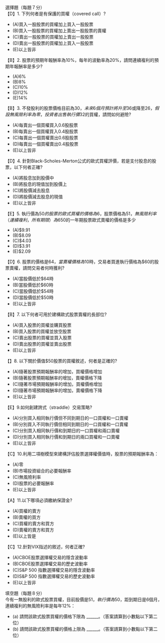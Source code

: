 選擇題（每題７分）  
【D】1. 下列何者是有保護的買權（covered call）?
- (A)買入一股股票的買權加上買入一股股票
- (B)買入一股股票的買權加上賣出一股股票的賣權
- (C)賣出一股股票的買權加上賣出一股股票
- (D)賣出一股股票的買權加上買入一股股票
- (E)以上皆非

【B】2. 股票的預期年報酬率為10%，每年的波動率為20%，請問連續複利的預期年報酬率是多少?
- (A)6%
- (B)8%
- (C)10%
- (D)12%
- (E)14%

【B】3. 不發股利的股票價格目前為$30，未來6個月預計將升至$36或降至$26，假設無風險利率為零，投資者出售執行價$32的買權，請問如何避險?
- (A)每賣出一個買權買入0.6股股票
- (B)每賣出一個買權買入0.4股股票
- (C)每賣出一個買權賣出0.6股股票
- (D)每賣出一個買權賣出0.4股股票
- (E)以上皆非

【D】4. 針對Black-Scholes-Merton公式的歐式買權評價，若是支付股息的股票，以下何者正確?
- (A)將股息加到股價中
- (B)將股息的現值加到股價上
- (C)將股價減去股息
- (D)將股價減去股息的現值
- (E)以上皆非

【E】5. 執行價為$50的股票的歐式買權的價格為$6，股票價格為$51，無風險利率（連續複利，所有期限）為6%，到期時間為一年，請問執行價為$50的一年期股票歐式賣權的價格是多少
- (A)$9.91
- (B)$8.09
- (C)$4.03
- (D)$3.91
- (E)$2.09

【D】6. 股票的價格是$64，當賣權價格為$10時，交易者買進執行價格為$60的股票賣權，請問交易者何時獲利?
- (A)當股價低於$64時
- (B)當股價低於$60時
- (C)當股價低於$54時
- (D)當股價低於$50時
- (E)以上皆非

【B】7. 以下何者可用於建構歐式股票賣權的長部位?
- (A)買入股票的買權並購買股票
- (B)買入股票的買權並放空股票
- (C)賣出股票的買權並買入股票
- (D)賣出股票的買權並賣出股票
- (E)以上皆非

【】8. 以下關於價值$50股票的買權敘述，何者是正確的?
- (A)隨著股票預期報酬率的增加，買權價格增加
- (B)隨著股票預期報酬率的增加，賣權價格下降
- (C)隨著市場預期報酬率的增加，買權價格增加
- (D)隨著市場預期報酬率的增加，賣權價格下降
- (E)以上皆非

【E】9.如何創建誇式（straddle）交易策略?
- (A)分別買入相同執行價但不同到期日的一口買權和一口賣權
- (B)分別買入不同執行價但相同到期日的一口買權和一口賣權
- (C)分別買入相同執行價和到期日的一口買權和兩口賣權
- (D)分別買入相同執行價和到期日的兩口買權和一口賣權
- (E)以上皆非

【C】10.利用二項樹模型來建構評估股票選擇權價值時，股票的預期報酬率為：
- (A)零
- (B)市場投資組合的必要報酬率
- (C)無風險利率
- (D)股票的必要報酬率
- (E)以上皆非

【A】11.以下哪項必須繳納保證金?
- (A)買權的賣方
- (B)賣權的買方
- (C)買權的賣方和買方
- (D)賣權的賣方和買方
- (E)以上皆是

【C】12.針對VIX指述的敘述，何者正確?
- (A)CBOE股票選擇權交易的隱含波動率
- (B)CBOE股票選擇權交易的歷史波動率
- (C)S&P 500 指數選擇權交易的隱含波動率
- (D)S&P 500 指數選擇權交易的歷史波動率
- (E)以上皆非

填空題（每題８分）  
今有一無股利的歐式股票買權，目前股價是$51，執行價為$50，距到期日是6個月，連續複利的無風險利率是每年12%：
- (a) 請問該歐式股票買權的價格下限為 ______。（答案請算到小數點以下第二位）
- (b) 請問該歐式股票買權的價格上限為 ______。（答案請算到小數點以下第二位）










